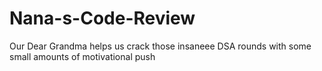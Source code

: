# Nana-s-Code-Review

Our Dear Grandma helps us crack those insaneee DSA rounds with some small amounts of motivational push
